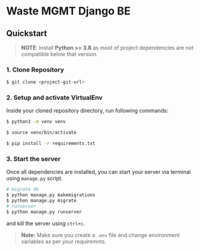 # Waste MGMT Django BE

## Quickstart

> **NOTE**: Install **Python >= 3.8** as most of project dependencies are not compatible below that version.

### 1. Clone Repository

```bash
$ git clone <project-git-url>
```

### 2. Setup and activate VirtualEnv

Inside your cloned repository directory, run following commands:

```bash
$ python3 -m venv venv
```

```bash
$ source venv/bin/activate
```

```bash
$ pip install -r requirements.txt
```

### 3. Start the server

Once all dependencies are installed, you can start your server via terminal using `manage.py` script.

```bash
# migrate db
$ python manage.py makemigrations
$ python manage.py migrate
# runserver
$ python manage.py runserver
```

and kill the server using `ctrl+c`.

> **Note:** Make sure you create a `.env` file and change environment variables as per your requiremnts.
